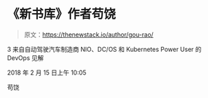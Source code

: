 # 《新书库》作者苟饶

> 原文：<https://thenewstack.io/author/gou-rao/>

3 来自自动驾驶汽车制造商 NIO、DC/OS 和 Kubernetes Power User 的 DevOps 见解

2018 年 2 月 15 日上午 10:05

苟饶